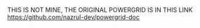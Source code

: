 THIS IS NOT MINE, THE ORIGINAL POWERGRID IS IN THIS LINK
https://github.com/nazrul-dev/powergrid-doc